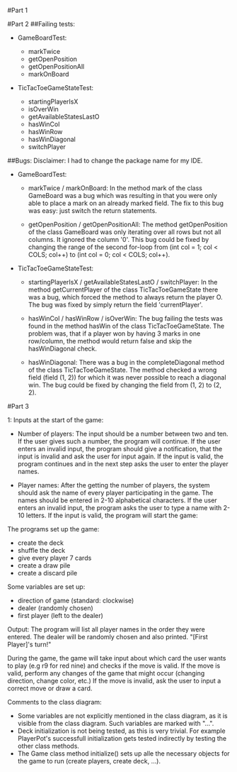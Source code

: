 #Part 1


#Part 2
##Failing tests:
- GameBoardTest:
    - markTwice
    - getOpenPosition
    - getOpenPositionAll
    - markOnBoard
        
- TicTacToeGameStateTest:
    - startingPlayerIsX
    - isOverWin
    - getAvailableStatesLastO
    - hasWinCol
    - hasWinRow
    - hasWinDiagonal
    - switchPlayer

##Bugs:
Disclaimer: I had to change the package name for my IDE.

- GameBoardTest:
  - markTwice / markOnBoard:
    In the method mark of the class GameBoard was a bug which was resulting in that you were only able to place
    a mark on an already marked field. The fix to this bug was easy: just switch the return statements.
            
  - getOpenPosition / getOpenPositionAll:
    The method getOpenPosition of the class GameBoard was only iterating over all rows but not all columns. It 
    ignored the column '0'. This bug could be fixed by changing the range of the second for-loop from 
    (int col = 1; col < COLS; col++) to (int col = 0; col < COLS; col++).
    
- TicTacToeGameStateTest:
    - startingPlayerIsX / getAvailableStatesLastO / switchPlayer:
      In the method getCurrentPlayer of the class TicTacToeGameState there was a bug, which forced the method to always
      return the player O. The bug was fixed by simply return the field 'currentPlayer'.
      
    - hasWinCol / hasWinRow / isOverWin:
      The bug failing the tests was found in the method hasWin of the class TicTacToeGameState. The problem was, that if
      a player won by having 3 marks in one row/column, the method would return false and skip the hasWinDiagonal check.
      
    - hasWinDiagonal:
      There was a bug in the completeDiagonal method of the class TicTacToeGameState. The method checked a wrong field
      (field (1, 2)) for which it was never possible to reach a diagonal win. The bug could be fixed by changing the
      field from (1, 2) to (2, 2).

#Part 3

1: Inputs at the start of the game:

- Number of players:	The input should be a number between two and ten. If the user gives such a number, the program will continue.
			If the user enters an invalid input, the program should give a notification, that the input is invalid and ask the user for input again.
			If the input is valid, the program continues and in the next step asks the user to enter the player names.

- Player names:		After the getting the number of players, the system should ask the name of every player participating in the game.
			The names should be entered in 2-10 alphabetical characters.
			If the user enters an invalid input, the program asks the user to type a name with 2-10 letters.
			If the input is valid, the program will start the game:



The programs set up the game:
 - create the deck
 - shuffle the deck
 - give every player 7 cards
 - create a draw pile
 - create a discard pile

Some variables are set up:
 - direction of game (standard: clockwise)
 - dealer (randomly chosen)
 - first player (left to the dealer)



Output:	The program will list all player names in the order they were entered.
	The dealer will be randomly chosen and also printed.
	"[First Player]'s turn!"

During the game, the game will take input about which card the user wants to play (e.g r9 for red nine) and checks if the move is valid.
If the move is valid, perform any changes of the game that might occur (changing direction, change color, etc.)
If the move is invalid, ask the user to input a correct move or draw a card.


Comments to the class diagram:

- Some variables are not explicitly mentioned in the class diagram, as it is visible from the class diagram. Such variables are marked with "...".
- Deck initialization is not being tested, as this is very trivial. For example PlayerPot's successfull initialization gets tested indirectly by testing the other class methods.
- The Game class method initialize() sets up alle the necessary objects for the game to run (create players, create deck, ...).

